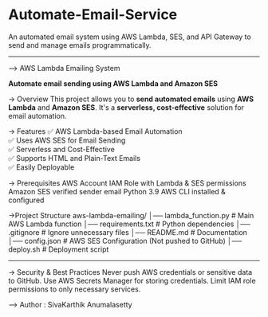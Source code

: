 # Automate-Email-Service
An automated email system using AWS Lambda, SES, and API Gateway to send and manage emails programmatically.

---

--> AWS Lambda Emailing System

**Automate email sending using AWS Lambda and Amazon SES**

-> Overview
This project allows you to **send automated emails** using **AWS Lambda** and **Amazon SES**. It's a **serverless, cost-effective** solution for email automation.

-> Features
✅ AWS Lambda-based Email Automation  
✅ Uses AWS SES for Email Sending  
✅ Serverless and Cost-Effective  
✅ Supports HTML and Plain-Text Emails  
✅ Easily Deployable  

-> Prerequisites
AWS Account
IAM Role with Lambda & SES permissions
Amazon SES verified sender email
Python 3.9
AWS CLI installed & configured

->Project Structure
aws-lambda-emailing/ │── lambda_function.py # Main AWS Lambda function │── requirements.txt # Python dependencies │── .gitignore # Ignore unnecessary files │── README.md # Documentation │── config.json # AWS SES Configuration (Not pushed to GitHub) │── deploy.sh # Deployment script

---

-> Security & Best Practices
Never push AWS credentials or sensitive data to GitHub.
Use AWS Secrets Manager for storing credentials.
Limit IAM role permissions to only necessary services.

--> Author : SivaKarthik Anumalasetty
